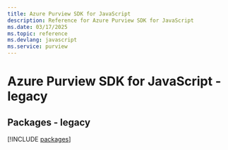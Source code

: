 ```yaml
---
title: Azure Purview SDK for JavaScript
description: Reference for Azure Purview SDK for JavaScript
ms.date: 03/17/2025
ms.topic: reference
ms.devlang: javascript
ms.service: purview
---
```

# Azure Purview SDK for JavaScript - legacy
## Packages - legacy
[!INCLUDE [packages](purview-index.md)]